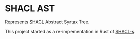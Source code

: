 # SHACL AST

Represents [SHACL](https://www.w3.org/TR/shacl/) Abstract Syntax Tree. 

This project started as a re-implementation in Rust of [SHACL-s](https://github.com/weso/shacl-s). 
